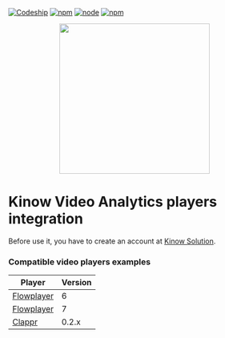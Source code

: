 [![Codeship](https://img.shields.io/codeship/48b058b0-d9b9-0135-f8d5-36d4b359333a/master.svg?style=flat-square)](https://app.codeship.com/projects/263905)
[![npm](https://img.shields.io/npm/v/kinow-video-analytics.svg?style=flat-square)](https://www.npmjs.com/package/kinow-video-analytics)
[![node](https://img.shields.io/node/v/kinow-video-analytics.svg?style=flat-square)](https://www.npmjs.com/package/kinow-video-analytics)
[![npm](https://img.shields.io/npm/l/kinow-video-analytics.svg?style=flat-square)](https://www.npmjs.com/package/kinow-video-analytics)

<p align="center"><img src="https://d2y0bfd3ultfve.cloudfront.net/img/logo-bleu-800.png" width="300"></p>

# Kinow Video Analytics players integration

Before use it, you have to create an account at [Kinow Solution](https://www.kinow.com).

### Compatible video players examples

| Player                               | Version |
| ------------------------------------ | ------- |
| [Flowplayer](players/flowplayer6.md) | 6       |
| [Flowplayer](players/flowplayer7.md) | 7       |
| [Clappr](players/clappr.md)          | 0.2.x   |
